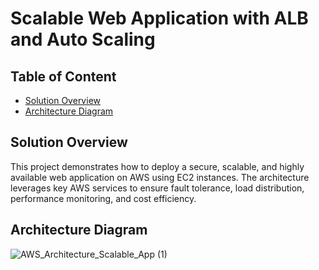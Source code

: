 # Scalable Web Application with ALB and Auto Scaling

## Table of Content
  - [Solution Overview](#solution-overview)
  - [Architecture Diagram](#architecture-diagram)

## Solution Overview
This project demonstrates how to deploy a secure, scalable, and highly available web application on AWS using EC2 instances. The architecture leverages key AWS services to ensure fault tolerance, load distribution, performance monitoring, and cost efficiency.

## Architecture Diagram
![AWS_Architecture_Scalable_App (1)](https://github.com/user-attachments/assets/5a2a6581-1fd2-48f4-89ef-359a6f869273)
